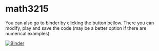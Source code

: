 # math3215

You can also go to binder by clicking the button bellow. There you can modify, play and save the code (may be a better option if there are numerical examples). 

[![Binder](https://mybinder.org/badge_logo.svg)](https://mybinder.org/v2/gh/a-petr/math3215fall2020/master)